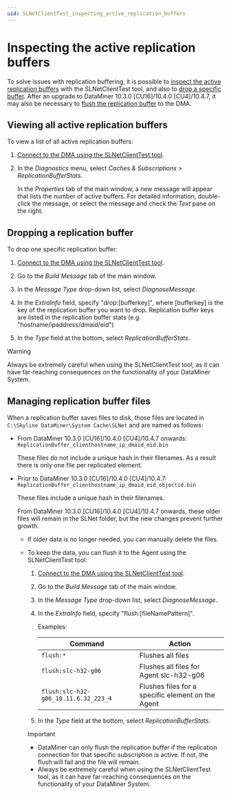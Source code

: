 ```yaml
---
uid: SLNetClientTest_inspecting_active_replication_buffers
---
```


# Inspecting the active replication buffers

To solve issues with replication buffering, it is possible to [inspect the active replication buffers](#inspecting-the-active-replication-buffers) with the SLNetClientTest tool, and also to [drop a specific buffer](#dropping-a-replication-buffer). After an upgrade to DataMiner 10.3.0 [CU16]/10.4.0 [CU4]/10.4.7, it may also be necessary to [flush the replication buffer](#managing-replication-buffer-files) to the DMA.

## Viewing all active replication buffers

To view a list of all active replication buffers:

1. [Connect to the DMA using the SLNetClientTest tool](xref:Connecting_to_a_DMA_with_the_SLNetClientTest_tool).

1. In the *Diagnostics* menu, select *Caches & Subscriptions* > *ReplicationBufferStats*.

   In the *Properties* tab of the main window, a new message will appear that lists the number of active buffers. For detailed information, double-click the message, or select the message and check the *Text* pane on the right.

## Dropping a replication buffer

To drop one specific replication buffer:

1. [Connect to the DMA using the SLNetClientTest tool](xref:Connecting_to_a_DMA_with_the_SLNetClientTest_tool).

1. Go to the *Build Message* tab of the main window.

1. In the *Message Type* drop-down list, select *DiagnoseMessage*.

1. In the *ExtraInfo* field, specify "drop:\[bufferkey\]", where \[bufferkey\] is the key of the replication buffer you want to drop. Replication buffer keys are listed in the replication buffer stats (e.g. "hostname/ipaddress/dmaid/eid")

1. In the *Type* field at the bottom, select *ReplicationBufferStats*.

> [!WARNING]
> Always be extremely careful when using the SLNetClientTest tool, as it can have far-reaching consequences on the functionality of your DataMiner System.

## Managing replication buffer files

When a replication buffer saves files to disk, those files are located in `C:\Skyline DataMiner\System Cache\SLNet` and are named as follows:

- From DataMiner 10.3.0 [CU16]/10.4.0 [CU4]/10.4.7 onwards<!--RN 39428-->: `ReplicationBuffer_clienthostname_ip_dmaid_eid.bin`

  These files do not include a unique hash in their filenames. As a result there is only one file per replicated element.

- Prior to DataMiner 10.3.0 [CU16]/10.4.0 [CU4]/10.4.7: `ReplicationBuffer_clienthostname_ip_dmaid_eid_objectid.bin`

  These files include a unique hash in their filenames.

  From DataMiner 10.3.0 [CU16]/10.4.0 [CU4]/10.4.7 onwards<!--RN 39428-->, these older files will remain in the SLNet folder, but the new changes prevent further growth.

  - If older data is no longer needed, you can manually delete the files.

  - To keep the data, you can flush it to the Agent using the SLNetClientTest tool:

    1. [Connect to the DMA using the SLNetClientTest tool](xref:Connecting_to_a_DMA_with_the_SLNetClientTest_tool).

    1. Go to the *Build Message* tab of the main window.

    1. In the *Message Type* drop-down list, select *DiagnoseMessage*.

    1. In the *ExtraInfo* field, specify "flush:\[fileNamePattern]".

       Examples:

       | Command | Action |
       |--|--|
       | `flush:*` | Flushes all files |
       | `flush:slc-h32-g06` | Flushes all files for Agent slc-h32-g06 |
       | `flush:slc-h32-g06_10.11.6.32_223_4` | Flushes files for a specific element on the Agent |

    1. In the *Type* field at the bottom, select *ReplicationBufferStats*.

    > [!IMPORTANT]
    >
    > - DataMiner can only flush the replication buffer if the replication connection for that specific subscription is active. If not, the flush will fail and the file will remain.
    > - Always be extremely careful when using the SLNetClientTest tool, as it can have far-reaching consequences on the functionality of your DataMiner System.
